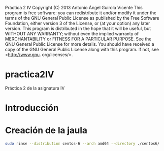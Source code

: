 Práctica 2 IV
Copyright (C) 2013 Antonio Ángel Guirola Vicente
This program is free software: you can redistribute it and/or
modify
it under the terms of the GNU General Public License as published
by
the Free Software Foundation, either version 3 of the License, or
(at your option) any later version.
This program is distributed in the hope that it will be useful,
but WITHOUT ANY WARRANTY; without even the implied warranty of
MERCHANTABILITY or FITNESS FOR A PARTICULAR PURPOSE. See the
GNU General Public License for more details.
You should have received a copy of the GNU General Public License
along with this program. If not, see <http://www.gnu.
org/licenses/>.

practica2IV
===========

Práctica 2 de la asignatura IV

# Introducción

# Creación de la jaula

```sh
sudo rinse --distribution centos-6 --arch amd64 --directory ./centos6/

```



